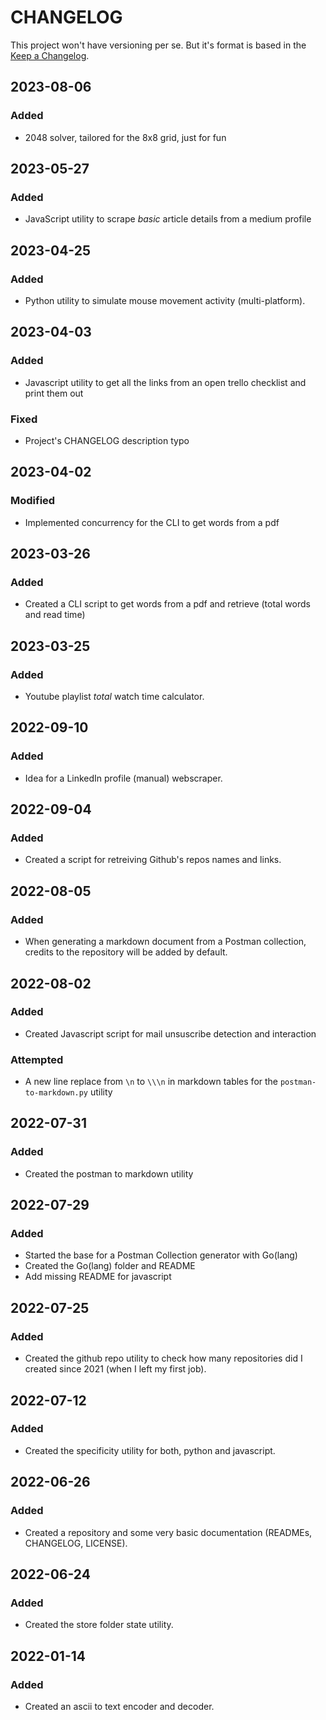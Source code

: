 # CHANGELOG

This project won't have versioning per se. But it's format is based in the [Keep a Changelog](https://keepachangelog.com/en/1.0.0/).

## 2023-08-06

### Added

- 2048 solver, tailored for the 8x8 grid, just for fun

## 2023-05-27

### Added

- JavaScript utility to scrape _basic_ article details from a medium profile

## 2023-04-25

### Added

- Python utility to simulate mouse movement activity (multi-platform).

## 2023-04-03

### Added

- Javascript utility to get all the links from an open trello checklist and print them out

### Fixed

- Project's CHANGELOG description typo

## 2023-04-02

### Modified

- Implemented concurrency for the CLI to get words from a pdf

## 2023-03-26

### Added

- Created a CLI script to get words from a pdf and retrieve (total words and read time)

## 2023-03-25

### Added

- Youtube playlist _total_ watch time calculator.

## 2022-09-10

### Added

- Idea for a LinkedIn profile (manual) webscraper.

## 2022-09-04

### Added

- Created a script for retreiving Github's repos names and links.

## 2022-08-05

### Added

- When generating a markdown document from a Postman collection, credits to the repository will be added by default.

## 2022-08-02

### Added

- Created Javascript script for mail unsuscribe detection and interaction

### Attempted

- A new line replace from `\n` to `\\\n` in markdown tables for the `postman-to-markdown.py` utility

## 2022-07-31

### Added

- Created the postman to markdown utility

## 2022-07-29

### Added

- Started the base for a Postman Collection generator with Go(lang)
- Created the Go(lang) folder and README
- Add missing README for javascript

## 2022-07-25

### Added

- Created the github repo utility to check how many repositories did I created since 2021 (when I left my first job).

## 2022-07-12

### Added

- Created the specificity utility for both, python and javascript.

## 2022-06-26

### Added

- Created a repository and some very basic documentation (READMEs, CHANGELOG, LICENSE).

## 2022-06-24

### Added

- Created the store folder state utility.

## 2022-01-14

### Added

- Created an ascii to text encoder and decoder.

